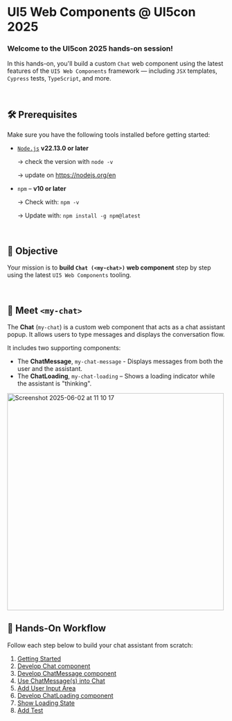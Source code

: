 # UI5 Web Components @ UI5con 2025

<h3>Welcome to the UI5con 2025 hands-on session!</h3>

In this hands-on, you'll build a custom `Chat` web component using the latest features of the `UI5 Web Components` framework — including `JSX` templates, `Cypress` tests, `TypeScript`, and more.

<br>

## 🛠 Prerequisites

Make sure you have the following tools installed before getting started:

- [`Node.js`](https://nodejs.org/) **v22.13.0 or later** 

	→ check the version with `node -v`

	→ update on https://nodejs.org/en

- `npm` – **v10 or later**

	→ Check with: `npm -v`

	→ Update with: `npm install -g npm@latest`

<br>

## 🎯 Objective

Your mission is to **build `Chat (<my-chat>)` web component** step by step using the latest `UI5 Web Components` tooling.

<br>

## 🤖 Meet `<my-chat>`


The **Chat** (`my-chat`) is a custom web component that acts as a chat assistant popup. It allows users to type messages and displays the conversation flow.

It includes two supporting components:

- The **ChatMessage**, `my-chat-message` - Displays messages from both the user and the assistant.
- The **ChatLoading**,  `my-chat-loading` – Shows a loading indicator while the assistant is "thinking".

<img width="500" alt="Screenshot 2025-06-02 at 11 10 17" src="https://github.com/user-attachments/assets/80f4765b-12a3-47b7-bd91-ffe3727d739f" />


<br>

## 🧩 Hands-On Workflow

Follow each step below to build your chat assistant from scratch:

1. [Getting Started](./docs/1_Getting_Started.md)
2. [Develop Chat component](./docs/2_Develop_Chat.md)
3. [Develop ChatMessage component](./docs/3_Develop_ChatMessage.md)
4. [Use ChatMessage(s) into Chat](./docs/4_Use_ChatMessage.md)
5. [Add User Input Area](./docs/5_Develop_Chat_Prompt.md)
6. [Develop ChatLoading component](./docs/6_Develop_ChatLoading.md)
7. [Show Loading State](./docs/7_Use_ChatLoading.md)
7. [Add Test](./docs/8_Write_Test.md)

